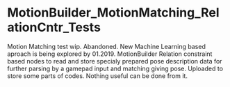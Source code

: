 # MotionBuilder_MotionMatching_RelationCntr_Tests
Motion Matching test wip. Abandoned. New Machine Learning based aproach is being explored by 01.2019. 
MotionBuilder Relation constraint based nodes to read and store specialy prepared pose description data for further parsing by a gamepad input and matching giving pose. 
Uploaded to store some parts of codes. Nothing useful can be done from it. 

